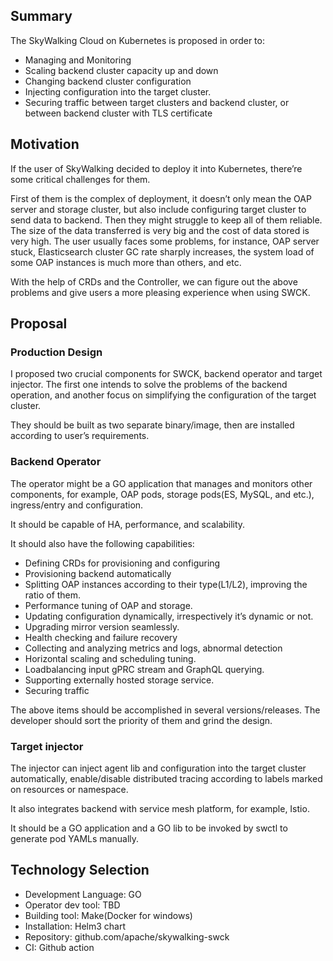 ## Summary
The SkyWalking Cloud on Kubernetes is proposed in order to:

 * Managing and Monitoring 
 * Scaling backend cluster capacity up and down
 * Changing backend cluster configuration
 * Injecting configuration into the target cluster.
 * Securing traffic between target clusters and backend cluster, or between backend cluster with TLS certificate
## Motivation
If the user of SkyWalking decided to deploy it into Kubernetes, there’re some critical challenges for them. 

First of them is the complex of deployment, it doesn’t only mean the OAP server and storage cluster, but also include configuring target cluster to send data to backend. Then they might struggle to keep all of them reliable. The size of the data transferred is very big and the cost of data stored is very high. The user usually faces some problems, for instance, OAP server stuck, Elasticsearch cluster GC rate sharply increases, the system load of some OAP instances is much more than others, and etc.

With the help of CRDs and the Controller, we can figure out the above problems and give users a more pleasing experience when using SWCK.

## Proposal

### Production Design

I proposed two crucial components for SWCK, backend operator and target injector. The first one intends to solve the problems of the backend operation, and another focus on simplifying the configuration of the target cluster.

They should be built as two separate binary/image, then are installed according to user’s requirements. 

### Backend Operator

The operator might be a GO application that manages and monitors other components, for example, OAP pods, storage pods(ES, MySQL, and etc.), ingress/entry and configuration.

It should be capable of HA, performance, and scalability.

It should also have the following capabilities:

 * Defining CRDs for provisioning and configuring
 * Provisioning backend automatically
 * Splitting OAP instances according to their type(L1/L2), improving the ratio of them.
 * Performance tuning of OAP and storage.
 * Updating configuration dynamically, irrespectively it’s dynamic or not.
 * Upgrading mirror version seamlessly.
 * Health checking and failure recovery
 * Collecting and analyzing metrics and logs, abnormal detection
 * Horizontal scaling and scheduling tuning.
 * Loadbalancing input gPRC stream and GraphQL querying. 
 * Supporting externally hosted storage service.
 * Securing traffic

The above items should be accomplished in several versions/releases. The developer should sort the priority of them and grind the design.

### Target injector

The injector can inject agent lib and configuration into the target cluster automatically, enable/disable distributed tracing according to labels marked on resources or namespace.

It also integrates backend with service mesh platform, for example, Istio.

It should be a GO application and a GO lib to be invoked by swctl to generate pod YAMLs manually.

## Technology Selection

 * Development Language: GO
 * Operator dev tool: TBD
 * Building tool: Make(Docker for windows)
 * Installation: Helm3 chart
 * Repository: github.com/apache/skywalking-swck
 * CI: Github action
